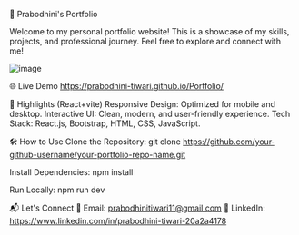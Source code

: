 🌟 Prabodhini's Portfolio

Welcome to my personal portfolio website! This is a showcase of my skills, projects, and professional journey. Feel free to explore and connect with me!

![image](https://github.com/user-attachments/assets/0a4bdca0-55c1-43d6-abf6-22ab71e8af26)

🌐 Live Demo
https://prabodhini-tiwari.github.io/Portfolio/




 
🚀 Highlights
(React+vite)
Responsive Design: Optimized for mobile and desktop.
Interactive UI: Clean, modern, and user-friendly experience.
Tech Stack: React.js, Bootstrap, HTML, CSS, JavaScript.

🛠️ How to Use
Clone the Repository:
git clone https://github.com/your-github-username/your-portfolio-repo-name.git  

Install Dependencies:
npm install

Run Locally:
npm run dev


📬 Let's Connect
📧 Email: prabodhinitiwari11@gmail.com
🔗 LinkedIn: https://www.linkedin.com/in/prabodhini-tiwari-20a2a4178
